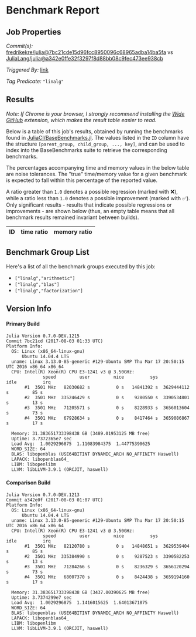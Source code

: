 # Benchmark Report

## Job Properties

*Commit(s):* [fredrikekre/julia@7bc21cde15d96fcc8950096c68965adba14ba5fa](https://github.com/fredrikekre/julia/commit/7bc21cde15d96fcc8950096c68965adba14ba5fa) vs [JuliaLang/julia@a342e0ffe32f3297f8d88bb08c9fec473ee938cb](https://github.com/JuliaLang/julia/commit/a342e0ffe32f3297f8d88bb08c9fec473ee938cb)

*Triggered By:* [link](https://github.com/JuliaLang/julia/pull/22925#issuecomment-319843524)

*Tag Predicate:* `"linalg"`

## Results

*Note: If Chrome is your browser, I strongly recommend installing the [Wide GitHub](https://chrome.google.com/webstore/detail/wide-github/kaalofacklcidaampbokdplbklpeldpj?hl=en)
extension, which makes the result table easier to read.*

Below is a table of this job's results, obtained by running the benchmarks found in
[JuliaCI/BaseBenchmarks.jl](https://github.com/JuliaCI/BaseBenchmarks.jl). The values
listed in the `ID` column have the structure `[parent_group, child_group, ..., key]`,
and can be used to index into the BaseBenchmarks suite to retrieve the corresponding
benchmarks.

The percentages accompanying time and memory values in the below table are noise tolerances. The "true"
time/memory value for a given benchmark is expected to fall within this percentage of the reported value.

A ratio greater than `1.0` denotes a possible regression (marked with :x:), while a ratio less
than `1.0` denotes a possible improvement (marked with :white_check_mark:). Only significant results - results
that indicate possible regressions or improvements - are shown below (thus, an empty table means that all
benchmark results remained invariant between builds).

| ID | time ratio | memory ratio |
|----|------------|--------------|

## Benchmark Group List

Here's a list of all the benchmark groups executed by this job:

- `["linalg","arithmetic"]`
- `["linalg","blas"]`
- `["linalg","factorization"]`

## Version Info

#### Primary Build

```
Julia Version 0.7.0-DEV.1215
Commit 7bc21cd (2017-08-03 01:33 UTC)
Platform Info:
  OS: Linux (x86_64-linux-gnu)
      Ubuntu 14.04.4 LTS
  uname: Linux 3.13.0-85-generic #129-Ubuntu SMP Thu Mar 17 20:50:15 UTC 2016 x86_64 x86_64
  CPU: Intel(R) Xeon(R) CPU E3-1241 v3 @ 3.50GHz: 
              speed         user         nice          sys         idle          irq
       #1  3501 MHz   82030682 s          0 s   14841392 s  3629444112 s         85 s
       #2  3501 MHz  335246429 s          0 s    9280550 s  3390534801 s         13 s
       #3  3501 MHz   71205571 s          0 s    8228933 s  3656013604 s         73 s
       #4  3501 MHz   67928634 s          0 s    8417464 s  3659086867 s         17 s
       
  Memory: 31.383651733398438 GB (3489.01953125 MB free)
  Uptime: 3.7372365e7 sec
  Load Avg:  1.0029296875  1.11083984375  1.44775390625
  WORD_SIZE: 64
  BLAS: libopenblas (USE64BITINT DYNAMIC_ARCH NO_AFFINITY Haswell)
  LAPACK: libopenblas64_
  LIBM: libopenlibm
  LLVM: libLLVM-3.9.1 (ORCJIT, haswell)

```

#### Comparison Build

```
Julia Version 0.7.0-DEV.1213
Commit a342e0f (2017-08-03 01:07 UTC)
Platform Info:
  OS: Linux (x86_64-linux-gnu)
      Ubuntu 14.04.4 LTS
  uname: Linux 3.13.0-85-generic #129-Ubuntu SMP Thu Mar 17 20:50:15 UTC 2016 x86_64 x86_64
  CPU: Intel(R) Xeon(R) CPU E3-1241 v3 @ 3.50GHz: 
              speed         user         nice          sys         idle          irq
       #1  3501 MHz   82120780 s          0 s   14848651 s  3629539404 s         85 s
       #2  3501 MHz  335384990 s          0 s    9287523 s  3390582253 s         13 s
       #3  3501 MHz   71284266 s          0 s    8236329 s  3656120294 s         73 s
       #4  3501 MHz   68007370 s          0 s    8424438 s  3659194160 s         17 s
       
  Memory: 31.383651733398438 GB (3437.00390625 MB free)
  Uptime: 3.7374299e7 sec
  Load Avg:  1.0029296875  1.1416015625  1.64013671875
  WORD_SIZE: 64
  BLAS: libopenblas (USE64BITINT DYNAMIC_ARCH NO_AFFINITY Haswell)
  LAPACK: libopenblas64_
  LIBM: libopenlibm
  LLVM: libLLVM-3.9.1 (ORCJIT, haswell)

```

